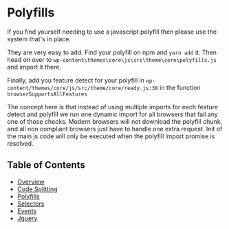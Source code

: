 # Polyfills

If you find yourself needing to use a javascript polyfill then please use the system that's in place.

They are very easy to add. Find your polyfill on npm and `yarn add` it. Then head on over to `wp-content\themes\core\js\src\theme\core\polyfills.js` and import it there. 

Finally, add you feature detect for your polyfill in `wp-content/themes/core/js/src/theme/core/ready.js:38` in the function `browserSupportsAllFeatures`

The concept here is that instead of using multiple imports for each feature detect and polyfill we run one dynamic import for all browsers that fail any one of those checks. Modern browsers will not download the polyfill chunk, and all non compliant browsers just have to handle one extra request. Init of the main js code will only be executed when the polyfill import promise is resolved.

## Table of Contents

* [Overview](/docs/frontend/js/README.md)
* [Code Splitting](/docs/frontend/js/code-splitting.md)
* [Polyfills](/docs/frontend/js/polyfills.md)
* [Selectors](/docs/frontend/js/selectors.md)
* [Events](/docs/frontend/js/events.md)
* [Jquery](/docs/frontend/js/jquery.md)
